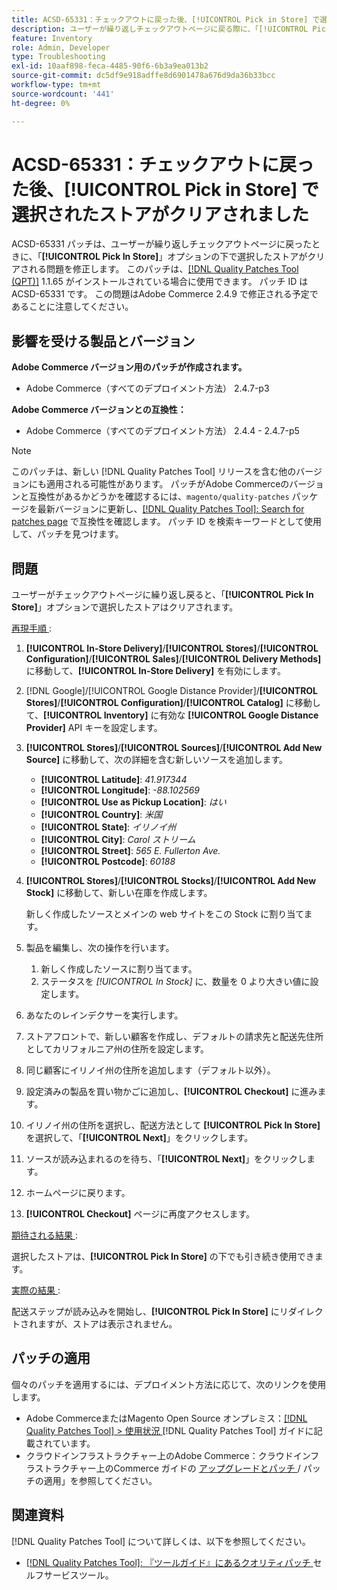 ```yaml
---
title: ACSD-65331：チェックアウトに戻った後、[!UICONTROL Pick in Store] で選択されたストアがクリアされました
description: ユーザーが繰り返しチェックアウトページに戻る際に、「[!UICONTROL Pick In Store]」オプションの下で選択したストアがクリアされるAdobe Commerceの問題を修正するために、ACSD-65331 パッチを適用します。
feature: Inventory
role: Admin, Developer
type: Troubleshooting
exl-id: 10aaf898-feca-4485-90f6-6b3a9ea013b2
source-git-commit: dc5df9e918adffe8d6901478a676d9da36b33bcc
workflow-type: tm+mt
source-wordcount: '441'
ht-degree: 0%

---
```


# ACSD-65331：チェックアウトに戻った後、**[!UICONTROL Pick in Store]** で選択されたストアがクリアされました

ACSD-65331 パッチは、ユーザーが繰り返しチェックアウトページに戻ったときに、「**[!UICONTROL Pick In Store]**」オプションの下で選択したストアがクリアされる問題を修正します。 このパッチは、[[!DNL Quality Patches Tool (QPT)]](/help/tools/quality-patches-tool/quality-patches-tool-to-self-serve-quality-patches.md) 1.1.65 がインストールされている場合に使用できます。 パッチ ID は ACSD-65331 です。 この問題はAdobe Commerce 2.4.9 で修正される予定であることに注意してください。

## 影響を受ける製品とバージョン

**Adobe Commerce バージョン用のパッチが作成されます。**

* Adobe Commerce（すべてのデプロイメント方法） 2.4.7-p3

**Adobe Commerce バージョンとの互換性：**

* Adobe Commerce（すべてのデプロイメント方法） 2.4.4 - 2.4.7-p5

>[!NOTE]
>
>このパッチは、新しい [!DNL Quality Patches Tool] リリースを含む他のバージョンにも適用される可能性があります。 パッチがAdobe Commerceのバージョンと互換性があるかどうかを確認するには、`magento/quality-patches` パッケージを最新バージョンに更新し、[[!DNL Quality Patches Tool]: Search for patches page](https://experienceleague.adobe.com/tools/commerce-quality-patches/index.html) で互換性を確認します。 パッチ ID を検索キーワードとして使用して、パッチを見つけます。

## 問題

ユーザーがチェックアウトページに繰り返し戻ると、「**[!UICONTROL Pick In Store]**」オプションで選択したストアはクリアされます。

<u> 再現手順 </u>:

1. **[!UICONTROL In-Store Delivery]**/**[!UICONTROL Stores]**/**[!UICONTROL Configuration]**/**[!UICONTROL Sales]**/**[!UICONTROL Delivery Methods]** に移動して、**[!UICONTROL In-Store Delivery]** を有効にします。
1. [!DNL Google]/[!UICONTROL Google Distance Provider]/**[!UICONTROL Stores]**/**[!UICONTROL Configuration]**/**[!UICONTROL Catalog]** に移動して、**[!UICONTROL Inventory]** に有効な **[!UICONTROL Google Distance Provider]** API キーを設定します。
1. **[!UICONTROL Stores]**/**[!UICONTROL Sources]**/**[!UICONTROL Add New Source]** に移動して、次の詳細を含む新しいソースを追加します。

   * **[!UICONTROL Latitude]**: *41.917344*
   * **[!UICONTROL Longitude]**: *-88.102569*
   * **[!UICONTROL Use as Pickup Location]**: *はい*
   * **[!UICONTROL Country]**: *米国*
   * **[!UICONTROL State]**: *イリノイ州*
   * **[!UICONTROL City]**: *Carol ストリーム*
   * **[!UICONTROL Street]**: *565 E. Fullerton Ave.*
   * **[!UICONTROL Postcode]**: *60188*

1. **[!UICONTROL Stores]**/**[!UICONTROL Stocks]**/**[!UICONTROL Add New Stock]** に移動して、新しい在庫を作成します。

   新しく作成したソースとメインの web サイトをこの Stock に割り当てます。
1. 製品を編集し、次の操作を行います。

   1. 新しく作成したソースに割り当てます。
   1. ステータスを *[!UICONTROL In Stock]* に、数量を 0 より大きい値に設定します。

1. あなたのレインデクサーを実行します。
1. ストアフロントで、新しい顧客を作成し、デフォルトの請求先と配送先住所としてカリフォルニア州の住所を設定します。
1. 同じ顧客にイリノイ州の住所を追加します（デフォルト以外）。
1. 設定済みの製品を買い物かごに追加し、**[!UICONTROL Checkout]** に進みます。
1. イリノイ州の住所を選択し、配送方法として **[!UICONTROL Pick In Store]** を選択して、「**[!UICONTROL Next]**」をクリックします。
1. ソースが読み込まれるのを待ち、「**[!UICONTROL Next]**」をクリックします。
1. ホームページに戻ります。
1. **[!UICONTROL Checkout]** ページに再度アクセスします。

<u> 期待される結果 </u>:

選択したストアは、**[!UICONTROL Pick In Store]** の下でも引き続き使用できます。

<u> 実際の結果 </u>:

配送ステップが読み込みを開始し、**[!UICONTROL Pick In Store]** にリダイレクトされますが、ストアは表示されません。

## パッチの適用

個々のパッチを適用するには、デプロイメント方法に応じて、次のリンクを使用します。

* Adobe CommerceまたはMagento Open Source オンプレミス：[[!DNL Quality Patches Tool] > 使用状況 ](/help/tools/quality-patches-tool/usage.md) [!DNL Quality Patches Tool] ガイドに記載されています。
* クラウドインフラストラクチャー上のAdobe Commerce：クラウドインフラストラクチャー上のCommerce ガイドの [ アップグレードとパッチ ](https://experienceleague.adobe.com/docs/commerce-cloud-service/user-guide/develop/upgrade/apply-patches.html)/ パッチの適用」を参照してください。

## 関連資料

[!DNL Quality Patches Tool] について詳しくは、以下を参照してください。

* [[!DNL Quality Patches Tool]: 『ツールガイド』にあるクオリティパッチ ](/help/tools/quality-patches-tool/quality-patches-tool-to-self-serve-quality-patches.md) セルフサービスツール。
